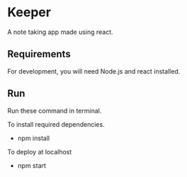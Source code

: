 # Keeper

A note taking app made using react.

## Requirements

For development, you will need Node.js and react installed.

## Run

Run these command in terminal.

To install required dependencies.

- npm install

To deploy at localhost

- npm start
